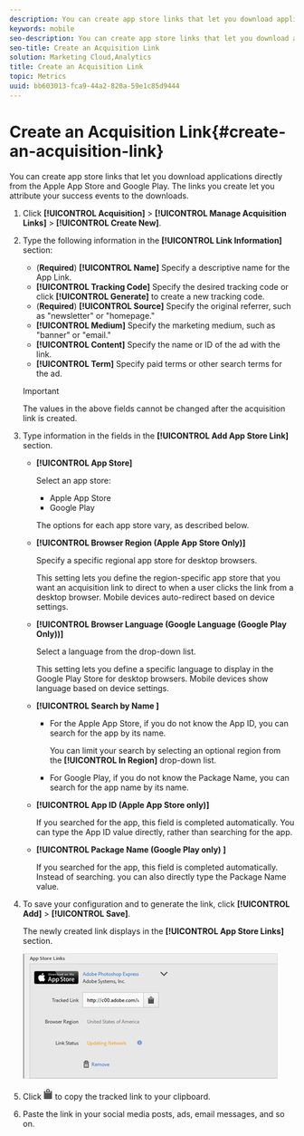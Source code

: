 ```yaml
---
description: You can create app store links that let you download applications directly from the Apple App Store and Google Play. The links you create let you attribute your success events to the downloads.
keywords: mobile
seo-description: You can create app store links that let you download applications directly from the Apple App Store and Google Play. The links you create let you attribute your success events to the downloads.
seo-title: Create an Acquisition Link
solution: Marketing Cloud,Analytics
title: Create an Acquisition Link
topic: Metrics
uuid: bb603013-fca9-44a2-820a-59e1c85d9444
---
```


# Create an Acquisition Link{#create-an-acquisition-link}

You can create app store links that let you download applications directly from the Apple App Store and Google Play. The links you create let you attribute your success events to the downloads.

1. Click **[!UICONTROL Acquisition]** > **[!UICONTROL Manage Acquisition Links]** > **[!UICONTROL Create New]**.
1. Type the following information in the **[!UICONTROL Link Information]** section:

    * (**Required**) **[!UICONTROL Name]**
    Specify a descriptive name for the App Link.
    * **[!UICONTROL Tracking Code]**
      Specify the desired tracking code or click **[!UICONTROL Generate]** to create a new tracking code.
    * (**Required**) **[!UICONTROL Source]**
      Specify the original referrer, such as "newsletter" or "homepage."
    * **[!UICONTROL Medium]**
      Specify the marketing medium, such as "banner" or "email."
    * **[!UICONTROL Content]**
      Specify the name or ID of the ad with the link.
    * **[!UICONTROL Term]**
      Specify paid terms or other search terms for the ad.


   >[!IMPORTANT]
   >
   >The values in the above fields cannot be changed after the acquisition link is created.

1. Type information in the fields in the **[!UICONTROL Add App Store Link]** section.

   * **[!UICONTROL App Store]**

     Select an app store:  
      * Apple App Store  
      * Google Play  

     The options for each app store vary, as described below.

   * **[!UICONTROL Browser Region (Apple App Store Only)]**

      Specify a specific regional app store for desktop browsers. 
  
      This setting lets you define the region-specific app store that you want an acquisition link to direct to when a user clicks the link from a desktop browser. Mobile devices auto-redirect based on device settings.

   * **[!UICONTROL Browser Language (Google Language (Google Play Only))]**

      Select a language from the drop-down list. 
  
      This setting lets you define a specific language to display in the Google Play Store for desktop browsers. Mobile devices show language based on device settings.

   * **[!UICONTROL Search by Name ]**

      * For the Apple App Store, if you do not know the App ID, you can search for the app by its name. 
  
        You can limit your search by selecting an optional region from the **[!UICONTROL In Region]** drop-down list.

      * For Google Play, if you do not know the Package Name, you can search for the app name by its name.

   * **[!UICONTROL App ID (Apple App Store only)]**

      If you searched for the app, this field is completed automatically. You can type the App ID value directly, rather than searching for the app.

   * **[!UICONTROL Package Name (Google Play only) ]**

      If you searched for the app, this field is completed automatically. Instead of searching. you can also directly type the Package Name value.

1. To save your configuration and to generate the link, click **[!UICONTROL Add]** > **[!UICONTROL Save]**.

   The newly created link displays in the **[!UICONTROL App Store Links]** section.

   ![store link](assets/apps_store_links.png)

1. Click ![clipboard icon](assets/icon_clipboard.png) to copy the tracked link to your clipboard.

1. Paste the link in your social media posts, ads, email messages, and so on.